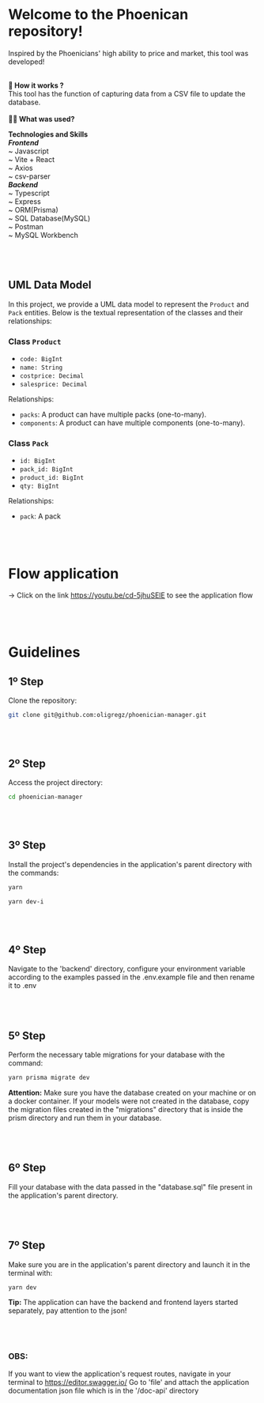 # Welcome to the Phoenican repository!

Inspired by the Phoenicians' high ability to price and market, this tool was developed!<br /><br />

<summary><strong>🤷 How it works ?</strong></summary>
This tool has the function of capturing data from a CSV file to update the database.<br /><br />

<summary><strong>👨‍💻 What was used?</strong></summary>

<strong>Technologies and Skills</strong><br />
<strong>_Frontend_</strong> <br />
~ Javascript<br />
~ Vite + React<br />
~ Axios<br />
~ csv-parser<br />
<strong>_Backend_</strong> <br />
~ Typescript<br />
~ Express<br />
~ ORM(Prisma)<br />
~ SQL Database(MySQL)<br />
~ Postman<br />
~ MySQL Workbench<br /><br />
<br /><br />

## UML Data Model

In this project, we provide a UML data model to represent the `Product` and `Pack` entities. Below is the textual representation of the classes and their relationships:

### Class `Product`
- `code: BigInt`
- `name: String`
- `costprice: Decimal`
- `salesprice: Decimal`

Relationships:
- `packs`: A product can have multiple packs (one-to-many).
- `components`: A product can have multiple components (one-to-many).

### Class `Pack`
- `id: BigInt`
- `pack_id: BigInt`
- `product_id: BigInt`
- `qty: BigInt`

Relationships:
- `pack`: A pack
<br /><br /><br /><br />

# Flow application <br />
-> Click on the link https://youtu.be/cd-5jhuSElE to see the application flow
<br /><br /><br /><br />

# Guidelines<br />

## 1º Step
Clone the repository:
  ```bash
  git clone git@github.com:oligregz/phoenician-manager.git
  ```
<br /><br />

## 2º Step
Access the project directory:
  ```bash
  cd phoenician-manager
  ```
<br /><br />

## 3º Step
Install the project's dependencies in the application's parent directory with the commands:
  ```bash
  yarn
  ```
  ```bash
  yarn dev-i
  ```
<br /><br />

## 4º Step
Navigate to the 'backend' directory, configure your environment variable according to the examples passed in the .env.example file and then rename it to .env<br /><br />
<br /><br />

## 5º Step
Perform the necessary table migrations for your database with the command:
  ```bash
  yarn prisma migrate dev
  ```
<strong>Attention:</strong> Make sure you have the database created on your machine or on a docker container.
If your models were not created in the database, copy the migration files created in the "migrations" directory that is inside the prism directory and run them in your database.
<br /><br />
<br /><br />

## 6º Step
Fill your database with the data passed in the "database.sql" file present in the application's parent directory.
<br /><br />
<br /><br />

## 7º Step
Make sure you are in the application's parent directory and launch it in the terminal with:
  ```bash
  yarn dev
  ```
<strong>Tip:</strong> The application can have the backend and frontend layers started separately, pay attention to the json!
<br /><br />
<br /><br />

### OBS:<br />
If you want to view the application's request routes, navigate in your terminal to https://editor.swagger.io/
Go to 'file' and attach the application documentation json file which is in the '/doc-api' directory
